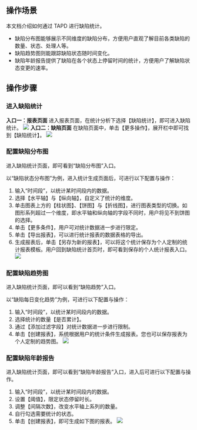 ## 操作场景

本文档介绍如何通过 TAPD 进行缺陷统计。

- 缺陷分布图能够展示不同维度的缺陷分布，方便用户直观了解目前各类缺陷的数量、状态、处理人等。
- 缺陷趋势图则能跟踪缺陷状态随时间变化。
- 缺陷年龄报告提供了缺陷在各个状态上停留时间的统计，方便用户了解缺陷状态变更的速率。



## 操作步骤
### 进入缺陷统计
**入口一：报表页面**
进入报表页面，在统计分析下选择【缺陷统计】，即可进入缺陷统计。
![](https://main.qcloudimg.com/raw/36cf2355c3ff14231ffa4739cbb7d98b.png)
 **入口二：缺陷页面**
在缺陷页面中，单击【更多操作】，展开栏中即可找到【缺陷统计】。
![](https://main.qcloudimg.com/raw/dea1cd990177a64e816d1e30bac6667a.png)

 


### 配置缺陷分布图
进入缺陷统计页面，即可看到“缺陷分布图”入口。

以“缺陷状态分布图”为例，进入统计生成页面后，可进行以下配置与操作：

1. 输入“时间段”，以统计某时间段内的数据。
2. 选择【水平轴】与【纵向轴】，自定义了统计的维度。
3. 单击图表上方的【柱状图】、【饼图】与【折线图】，进行图表类型的切换。如图形系列超过一个维度，即水平轴和纵向轴的字段不同时，用户将见不到饼图的选择。
4. 单击【更多条件】，用户可对统计数据进一步进行限定。
5. 单击【导出报表】，可以进行统计报表的数据表格的导出。
6. 生成报表后，单击【另存为新的报表】，可以将这个统计保存为个人定制的统计报表模板。用户回到缺陷统计首页时，即可看到保存的个人统计报表入口。
![](https://main.qcloudimg.com/raw/0309aaae33cf25e5224274c6e9b5326d.png)
 

 

### 配置缺陷趋势图
进入缺陷统计页面，即可以看到“缺陷趋势”入口。

以“缺陷每日变化趋势”为例，可进行以下配置与操作：

1. 输入“时间段”，以统计某时间段内的数据。
2. 选择统计的数量【是否累计】。
3. 通过【添加过滤字段】对统计数据进一步进行限制。
4. 单击【创建报表】，系统根据用户的统计条件生成报表。您也可以保存报表为个人定制的趋势图。
![](https://main.qcloudimg.com/raw/13d6aca762fb11800ec1339329f15dee.png)
 

### 配置缺陷年龄报告

进入缺陷统计页面，即可以看到“缺陷年龄报告”入口，进入后可进行以下配置与操作。

1. 输入“时间段”，以统计某时间段内的数据。
2. 设置【阈值】，限定状态停留时长。
3. 调整【间隔次数】，改变水平轴上系列的数量。
4. 自行勾选需要统计的状态。
5. 单击【创建报表】，即可生成如下图的报表。
![](https://main.qcloudimg.com/raw/4692c58532cf6991434332238b77806b.png)
 
